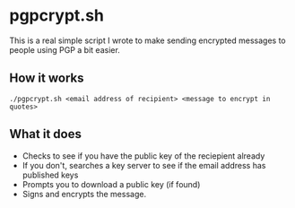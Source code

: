# pgpcrypt.sh
This is a real simple script I wrote to make sending encrypted messages to people using PGP a bit easier. 

## How it works

```shell
./pgpcrypt.sh <email address of recipient> <message to encrypt in quotes>
```

## What it does

* Checks to see if you have the public key of the reciepient already
* If you don't, searches a key server to see if the email address has published keys
* Prompts you to download a public key (if found)
* Signs and encrypts the message.

